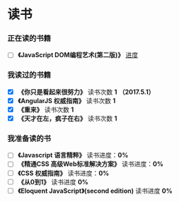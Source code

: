 # 读书

### 正在读的书籍
+ [ ] **《JavaScript DOM编程艺术(第二版)》** [进度](https://shimo.im/doc/YeD6vGSo6ywa88DM/)

### 我读过的书籍
+ [x] **《你只是看起来很努力》** 读书次数 **1** **（2017.5.1）**
+ [x] **《AngularJS 权威指南》** 读书次数 **1**
+ [x] **《重来》** 读书次数 **1**
+ [x] **《天才在左，疯子在右》** 读书次数 **1**

### 我准备读的书
+ [ ] **《Javascript 语言精粹》** 读书进度：**0%**
+ [ ] **《精通CSS 高级Web标准解决方案》** 读书进度：**0%**
+ [ ] **《CSS 权威指南》** 读书进度：**0%**
+ [ ] **《从0到1》** 读书进度 **0%**
+ [ ] **《Eloquent JavaScript》(second edition)** 读书进度 **0%**

